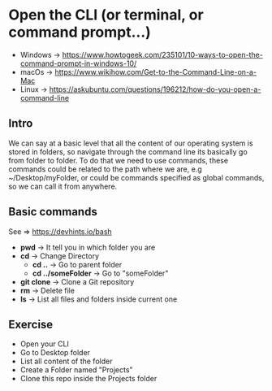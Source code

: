 # Open the CLI (or terminal, or command prompt...)
* Windows -> https://www.howtogeek.com/235101/10-ways-to-open-the-command-prompt-in-windows-10/
* macOs -> https://www.wikihow.com/Get-to-the-Command-Line-on-a-Mac
* Linux -> https://askubuntu.com/questions/196212/how-do-you-open-a-command-line


## Intro

We can say at a basic level that all the content of our operating system is stored in folders, so navigate through the command line its basically go from folder to folder.
To do that we need to use commands, these commands could be related to the path where we are, e.g ~/Desktop/myFolder, or could be commands specified as global commands, so we can call it from anywhere.

## Basic commands

See => https://devhints.io/bash

* **pwd** -> It tell you in which folder you are
* **cd** -> Change Directory
    - **cd ..** -> Go to parent folder
    - **cd ../someFolder** -> Go to "someFolder" 
* **git clone** -> Clone a Git repository
* **rm** -> Delete file
* **ls** -> List all files and folders inside current one


## Exercise

* Open your CLI
* Go to Desktop folder
* List all content of the folder
* Create a Folder named "Projects"
* Clone this repo inside the Projects folder

